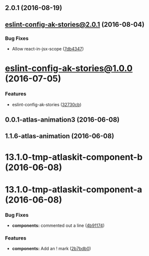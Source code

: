 <a name="2.0.1"></a>
## 2.0.1 (2016-08-19)



<a name="eslint-config-ak-stories@2.0.1"></a>
## eslint-config-ak-stories@2.0.1 (2016-08-04)


### Bug Fixes

* Allow react-in-jsx-scope ([7db4347](https://bitbucket.org/atlassian/atlaskit/commits/7db4347))



<a name="eslint-config-ak-stories@1.0.0"></a>
# eslint-config-ak-stories@1.0.0 (2016-07-05)


### Features

* eslint-config-ak-stories ([32730cb](https://bitbucket.org/atlassian/atlaskit/commits/32730cb))



<a name="0.0.1-atlas-animation3"></a>
## 0.0.1-atlas-animation3 (2016-06-08)



<a name="1.1.6-atlas-animation"></a>
## 1.1.6-atlas-animation (2016-06-08)



<a name="13.1.0-tmp-atlaskit-component-b"></a>
# 13.1.0-tmp-atlaskit-component-b (2016-06-08)



<a name="13.1.0-tmp-atlaskit-component-a"></a>
# 13.1.0-tmp-atlaskit-component-a (2016-06-08)


### Bug Fixes

* **components:** commented out a line ([4b91174](https://bitbucket.org/atlassian/atlaskit/commits/4b91174))


### Features

* **components:** Add an ! mark ([2b7bdb0](https://bitbucket.org/atlassian/atlaskit/commits/2b7bdb0))




